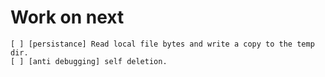 # Work on next
	[ ] [persistance] Read local file bytes and write a copy to the temp dir.
	[ ] [anti debugging] self deletion.
	